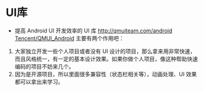 # UI库
* 提高 Android UI 开发效率的 UI 库 http://qmuiteam.com/android
[Tencent/QMUI_Android](https://github.com/Tencent/QMUI_Android)
主要有两个作用吧：
1. 大家独立开发一些个人项目或者没有 UI 设计的项目，那么拿来用非常快速，而且风格统一，有一定的基本设计效果。如果你做个人项目，像这种帮助快速编码的项目不妨来几个。
2. 因为是开源项目，所以里面很多兼容性（状态栏相关等），动画处理、UI 效果都可以拿出来学习。
